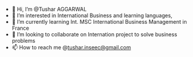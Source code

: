 - 👋 Hi, I’m @Tushar AGGARWAL
- 👀 I’m interested in International Business and learning languages,
- 🌱 I’m currently learning Int. MSC International Business Management in France
- 💞️ I’m looking to collaborate on Internation project to solve business problems
- 📫 How to reach me @tushar.inseec@gmail.com

<!---
tushar2704/tushar2704 is a ✨ special ✨ repository because its `README.md` (this file) appears on your GitHub profile.
You can click the Preview link to take a look at your changes.
--->
